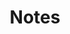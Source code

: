---
weight: 20
icon: "/images/IconFeatureNotes.png"
icon_alt_text: "13:20:Sync iPhone App Feature : Notes"
screenshots: "/images/FeatureCalendarScreenshot.png"
title: Notes
description: >
  <p><strong>Personalise your synchronotron</strong>: add notes, memoirs and anniversaries. Keep your cyclic diary on the 2 main cycles of time: the Tzolkin cycle of 260 days and the 13 Moon cycle of 365 days.</p>
  <p>With the <strong>powerful search function</strong> you quickly find your notes.</p>
---